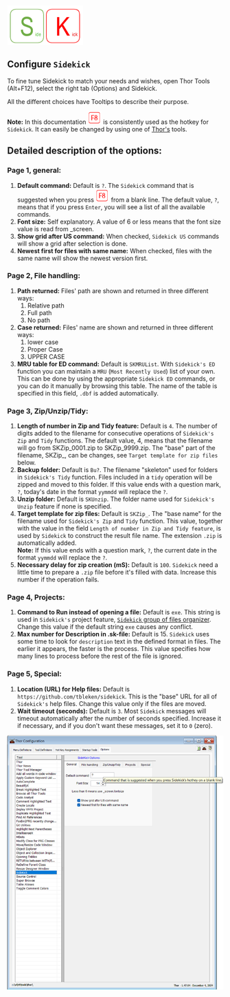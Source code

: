 [![Sidekick](Images/SKLogo.png)](../README.md)


## Configure `Sidekick`

To fine tune Sidekick to match your needs and wishes, open Thor Tools (Alt+F12), select the right tab (Options) and Sidekick.  

All the different choices have Tooltips to describe their purpose.  

**Note:** In this documentation ![`F8`](Images/F8.png) is consistently used as the hotkey for `Sidekick`. It can easily be changed by using one of [Thor's](https://github.com/VFPX/Thor) tools.

## Detailed description of the options:  

### Page 1, general:

1. **Default command:** Default is `?`. The `Sidekick` command that is suggested when you press ![`F8`](Images/F8.png) from a blank line. The default value, `?`, means that if you press `Enter`, you will see a list of all the available commands. 
2. **Font size:** Self explanatory. A value of 6 or less means that the font size value is read from _screen.
3. **Show grid after US command:** When checked, `Sidekick US` commands will show a grid after selection is done.  
4. **Newest first for files with same name:** When checked, files with the same name will show the newest version first.

### Page 2, File handling:  

1. **Path returned:** Files' path are shown and returned in three different ways:  
    1. Relative path
    2. Full path
    3. No path  
2. **Case returned:** Files' name are shown and returned in three different ways:
    1. lower case
    2. Proper Case
    3. UPPER CASE
3. **MRU table for ED command:** Default is `SKMRUList`. With `Sidekick's ED` function you can maintain a `MRU` (`Most Recently Used`) list of your own. This can be done by using the appropriate `Sidekick ED` commands, or you can do it manually by browsing this table. The name of the table is specified in this field, `.dbf` is added automatically.

### Page 3, Zip/Unzip/Tidy:  
1. **Length of number in Zip and Tidy feature:** Default is `4`. The number of digits added to the filename for consecutive operations of `Sidekick's Zip` and `Tidy` functions. The default value, 4, means that the filename will go from SKZip_0001.zip to SKZip_9999.zip. The "base" part of the filename, SKZip_, can be changes, see `Target template for zip files` below.
2. **Backup folder:** Default is `Bu?`. The filename "skeleton" used for folders in `Sidekick's Tidy` function. Files included in a `tidy` operation will be zipped and moved to this folder. If this value ends with a question mark, `?`, today's date in the format `yymmdd` will replace the `?`.  
3. **Unzip folder:** Default is `SKUnzip`. The folder name used for `Sidekick's Unzip` feature if none is specified.
4. **Target template for zip files:** Default is `SKZip_`. The "base name" for the filename used for `Sidekick's Zip` and `Tidy` function. This value, together with the value in the field `Length of number in Zip and Tidy feature`, is used by `Sidekick` to construct the result file name. The extension `.zip` is automatically added.  
**Note:** If this value ends with a question mark, `?`, the current date in the format `yymmdd` will replace the `?`.
5. **Necessary delay for zip creation (mS):** Default is `100`. `Sidekick` need a little time to prepare a `.zip` file before it's filled with data. Increase this number if the operation fails.

### Page 4, Projects:  

1. **Command to Run instead of opening a file:** Default is `exe`. This string is used in `Sidekick's` project feature, [`Sidekick` group of files organizer](skorg.md). Change this value if the default string `exe` causes any conflict.  
1. **Max number for Description in .sk-file:** Default is 15. `Sidekick` uses some time to look for `description` text in the defined format in files. The earlier it appears, the faster is the process. This value specifies how many lines to process before the rest of the file is ignored.
 
### Page 5, Special:
1. **Location (URL) for Help files:** Default is `https://github.com/tbleken/sidekick`. This is the "base" URL for all of `Sidekick's` help files. Change this value only if the files are moved.
2. **Wait timeout (seconds):** Default is `3`. Most `Sidekick` messages will timeout automatically after the number of seconds specified. Increase it if necessary, and if you don't want these messages, set it to `0` (zero).

![Sidekick options](Images/skconfig.png)

